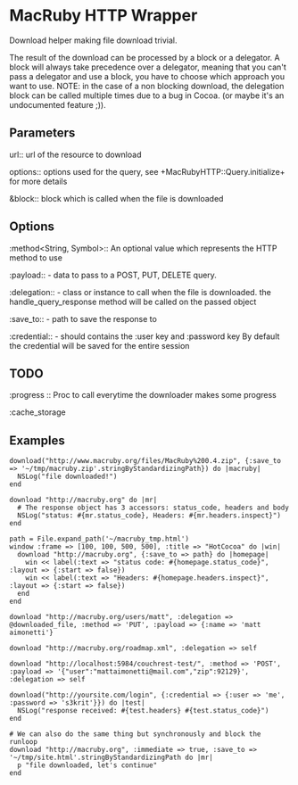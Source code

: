 # MacRuby HTTP Wrapper

Download helper making file download trivial.
 
The result of the download can be processed by a block or a delegator.
A block will always take precedence over a delegator, meaning that you can't
pass a delegator and use a block, you have to choose which approach
you want to use.
NOTE: in the case of a non blocking download, the delegation block can be called multiple times
due to a bug in Cocoa. (or maybe it's an undocumented feature ;)).

## Parameters

url<String>:: url of the resource to download
  
options<Hash>:: options used for the query, see +MacRubyHTTP::Query.initialize+ for more details

&block<block>:: block which is called when the file is downloaded

## Options
:method<String, Symbol>:: An optional value which represents the HTTP method to use

:payload<String>::    - data to pass to a POST, PUT, DELETE query.

:delegation<Object>:: - class or instance to call when the file is downloaded.
                        the handle_query_response method will be called on the
                        passed object

:save_to<String>::    - path to save the response to

:credential<Hash>::   - should contains the :user key and :password key
                        By default the credential will be saved for the entire session

## TODO

:progress <Proc>::    Proc to call everytime the downloader makes some progress

:cache_storage

## Examples
    download("http://www.macruby.org/files/MacRuby%200.4.zip", {:save_to => '~/tmp/macruby.zip'.stringByStandardizingPath}) do |macruby|
      NSLog("file downloaded!")
    end

    download "http://macruby.org" do |mr|
      # The response object has 3 accessors: status_code, headers and body
      NSLog("status: #{mr.status_code}, Headers: #{mr.headers.inspect}")
    end
 
    path = File.expand_path('~/macruby_tmp.html')
    window :frame => [100, 100, 500, 500], :title => "HotCocoa" do |win|
      download "http://macruby.org", {:save_to => path} do |homepage|
        win << label(:text => "status code: #{homepage.status_code}", :layout => {:start => false})
        win << label(:text => "Headers: #{homepage.headers.inspect}", :layout => {:start => false})
      end
    end

    download "http://macruby.org/users/matt", :delegation => @downloaded_file, :method => 'PUT', :payload => {:name => 'matt aimonetti'}
   
    download "http://macruby.org/roadmap.xml", :delegation => self

    download "http://localhost:5984/couchrest-test/", :method => 'POST', :payload => '{"user":"mattaimonetti@mail.com","zip":92129}', :delegation => self

    download("http://yoursite.com/login", {:credential => {:user => 'me', :password => 's3krit'}}) do |test|
      NSLog("response received: #{test.headers} #{test.status_code}")
    end
 
    # We can also do the same thing but synchronously and block the runloop  
    download "http://macruby.org", :immediate => true, :save_to => '~/tmp/site.html'.stringByStandardizingPath do |mr|
      p "file downloaded, let's continue"
    end
